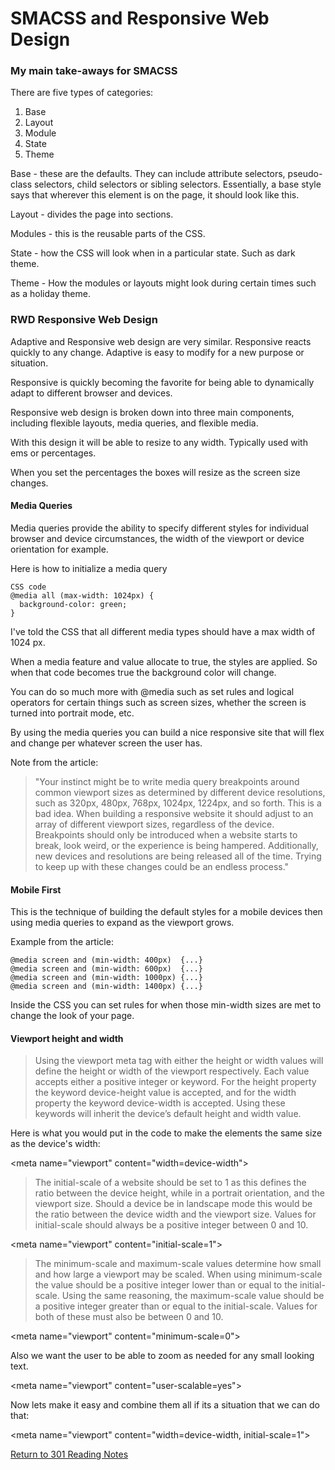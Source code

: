 # SMACSS and Responsive Web Design

### My main take-aways for SMACSS

There are five types of categories:
1. Base
2. Layout
3. Module
4. State
5. Theme

Base - these are the defaults. They can include attribute selectors, pseudo-class selectors, child selectors or sibling selectors. Essentially, a base style says that wherever this element is on the page, it should look like this.

Layout - divides the page into sections.

Modules - this is the reusable parts of the CSS.

State - how the CSS will look when in a particular state. Such as dark theme.

Theme - How the modules or layouts might look during certain times such as a holiday theme.

### RWD Responsive Web Design

Adaptive and Responsive web design are very similar. Responsive reacts quickly to any change. Adaptive is easy to modify for a new purpose or situation.

Responsive is quickly becoming the favorite for being able to dynamically adapt to different browser and devices.

Responsive web design is broken down into three main components, including flexible layouts, media queries, and flexible media. 

With this design it will be able to resize to any width. Typically used with ems or percentages.

When you set the percentages the boxes will resize as the screen size changes.

#### Media Queries

Media queries provide the ability to specify different styles for individual browser and device circumstances, the width of the viewport or device orientation for example.

Here is how to initialize a media query
```
CSS code
@media all (max-width: 1024px) {
  background-color: green;
}
```
I've told the CSS that all different media types should have a max width of 1024 px.

When a media feature and value allocate to true, the styles are applied. So when that code becomes true the background color will change.

You can do so much more with @media such as set rules and logical operators for certain things such as screen sizes, whether the screen is turned into portrait mode, etc.

By using the media queries you can build a nice responsive site that will flex and change per whatever screen the user has.

Note from the article:

> "Your instinct might be to write media query breakpoints around common viewport sizes as determined by different device resolutions, such as 320px, 480px, 768px, 1024px, 1224px, and so forth. This is a bad idea.
> When building a responsive website it should adjust to an array of different viewport sizes, regardless of the device. Breakpoints should only be introduced when a website starts to break, look weird, or the experience is being hampered.
> Additionally, new devices and resolutions are being released all of the time. Trying to keep up with these changes could be an endless process."

#### Mobile First

This is the technique of building the default styles for a mobile devices then using media queries to expand as the viewport grows.

Example from the article:
```
@media screen and (min-width: 400px)  {...}
@media screen and (min-width: 600px)  {...}
@media screen and (min-width: 1000px) {...}
@media screen and (min-width: 1400px) {...}
```

Inside the CSS you can set rules for when those min-width sizes are met to change the look of your page.

#### Viewport height and width

> Using the viewport meta tag with either the height or width values will define the height or width of the viewport respectively. Each value accepts either a positive integer or keyword. For the height property the keyword device-height value is accepted, and for the width property the keyword device-width is accepted. Using these keywords will inherit the device’s default height and width value.

Here is what you would put in the code to make the elements the same size as the device's width:

<meta name="viewport" content="width=device-width"\>

> The initial-scale of a website should be set to 1 as this defines the ratio between the device height, while in a portrait orientation, and the viewport size. Should a device be in landscape mode this would be the ratio between the device width and the viewport size. Values for initial-scale should always be a positive integer between 0 and 10.

<meta name="viewport" content="initial-scale=1"\>

> The minimum-scale and maximum-scale values determine how small and how large a viewport may be scaled. When using minimum-scale the value should be a positive integer lower than or equal to the initial-scale. Using the same reasoning, the maximum-scale value should be a positive integer greater than or equal to the initial-scale. Values for both of these must also be between 0 and 10.

<meta name="viewport" content="minimum-scale=0"\>

Also we want the user to be able to zoom as needed for any small looking text.

<meta name="viewport" content="user-scalable=yes"\>

Now lets make it easy and combine them all if its a situation that we can do that:

<meta name="viewport" content="width=device-width, initial-scale=1"\>

[Return to 301 Reading Notes](README301.md)
